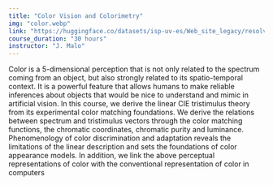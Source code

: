 ```yaml
---
title: "Color Vision and Colorimetry"
img: "color.webp"
link: "https://huggingface.co/datasets/isp-uv-es/Web_site_legacy/resolve/main/courses/Color_Vision.zip"
course_duration: "30 hours"
instructor: "J. Malo"
---
```


Color is a 5-dimensional perception that is not only related to the spectrum coming from an object, but also strongly related to its spatio-temporal context. It is a powerful feature that allows humans to make reliable inferences about objects that would be nice to understand and mimic in artificial vision. In this course, we derive the linear CIE tristimulus theory from its experimental color matching foundations. We derive the relations between spectrum and tristimulus vectors through the color matching functions, the chromatic coordinates, chromatic purity and luminance. Phenomenology of color discrimination and adaptation reveals the limitations of the linear description and sets the foundations of color appearance models. In addition, we link the above perceptual representations of color with the conventional representation of color in computers